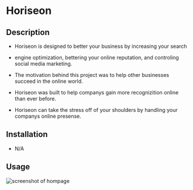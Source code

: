 # Horiseon

## Description

- Horiseon is designed to better your business by increasing your search
- engine optimization, bettering your online reputation, and controling social media marketing.

- The motivation behind this project was to help other businesses succeed in the online world.

- Horiseon was built to help companys gain more recognizition online than ever before. 

- Horiseon can take the stress off of your shoulders by handling your companys online presense.

## Installation

- N/A 

## Usage

![screenshot of hompage](./Develop/assets/images/screenshot_Horiseon.png)


